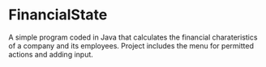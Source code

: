 # FinancialState
A simple program coded in Java that calculates the financial charateristics of a company and its employees. Project includes the menu for permitted actions and adding input.
